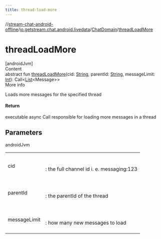 ```yaml
---
title: thread-load-more
---
```

//[stream-chat-android-offline](../../../index.md)/[io.getstream.chat.android.livedata](../index.md)/[ChatDomain](index.md)/[threadLoadMore](threadLoadMore.md)



# threadLoadMore  
[androidJvm]  
Content  
abstract fun [threadLoadMore](threadLoadMore.md)(cid: [String](https://kotlinlang.org/api/latest/jvm/stdlib/kotlin/-string/index.html), parentId: [String](https://kotlinlang.org/api/latest/jvm/stdlib/kotlin/-string/index.html), messageLimit: [Int](https://kotlinlang.org/api/latest/jvm/stdlib/kotlin/-int/index.html)): Call&lt;[List](https://kotlinlang.org/api/latest/jvm/stdlib/kotlin.collections/-list/index.html)&lt;Message&gt;&gt;  
More info  


Loads more messages for the specified thread



#### Return  


executable async Call responsible for loading more messages in a thread



## Parameters  
  
androidJvm  
  
| | |
|---|---|
| <a name="io.getstream.chat.android.livedata/ChatDomain/threadLoadMore/#kotlin.String#kotlin.String#kotlin.Int/PointingToDeclaration/"></a>cid| <a name="io.getstream.chat.android.livedata/ChatDomain/threadLoadMore/#kotlin.String#kotlin.String#kotlin.Int/PointingToDeclaration/"></a><br/><br/>: the full channel id i. e. messaging:123<br/><br/>|
| <a name="io.getstream.chat.android.livedata/ChatDomain/threadLoadMore/#kotlin.String#kotlin.String#kotlin.Int/PointingToDeclaration/"></a>parentId| <a name="io.getstream.chat.android.livedata/ChatDomain/threadLoadMore/#kotlin.String#kotlin.String#kotlin.Int/PointingToDeclaration/"></a><br/><br/>: the parentId of the thread<br/><br/>|
| <a name="io.getstream.chat.android.livedata/ChatDomain/threadLoadMore/#kotlin.String#kotlin.String#kotlin.Int/PointingToDeclaration/"></a>messageLimit| <a name="io.getstream.chat.android.livedata/ChatDomain/threadLoadMore/#kotlin.String#kotlin.String#kotlin.Int/PointingToDeclaration/"></a><br/><br/>: how many new messages to load<br/><br/>|
  
  



